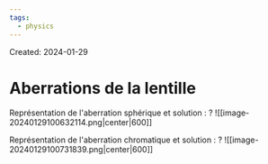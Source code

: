 ```yaml
---
tags:
  - physics
---
```

Created: 2024-01-29

# Aberrations de la lentille

Représentation de l'aberration sphérique et solution :
?
![[image-20240129100632114.png|center|600]]
<!--SR:!2024-02-28,8,210-->

Représentation de l'aberration chromatique et solution :
?
![[image-20240129100731839.png|center|600]]
<!--SR:!2024-03-12,27,250-->

